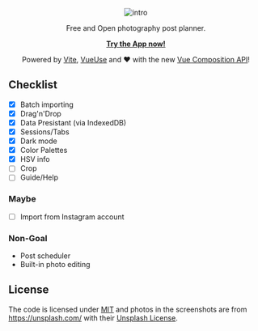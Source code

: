 <p align='center'>
<img src='https://user-images.githubusercontent.com/11247099/80476156-94958b80-897c-11ea-8998-017ac7f552de.png' alt='intro'>
</p>

<p align='center'>
Free and Open photography post planner.
</p>

<p align='center'>
<b>
<a href='https://foto.inesfendi.com/'>Try the App now!</a>
</b>
</p>

<p align='center'>
Powered by <a href='https://github.com/vuejs/vite'>Vite</a>, <a href='https://github.com/antfu/vueuse'>VueUse</a> and ♥️ with the new <a href='https://composition-api.vuejs.org/'>Vue Composition API</a>!
</p>

## Checklist

- [x] Batch importing
- [x] Drag'n'Drop
- [x] Data Presistant (via IndexedDB)
- [x] Sessions/Tabs
- [x] Dark mode
- [x] Color Palettes
- [x] HSV info
- [ ] Crop
- [ ] Guide/Help

### Maybe

- [ ] Import from Instagram account

### Non-Goal

- Post scheduler
- Built-in photo editing

## License

The code is licensed under [MIT](./LICENSE) and photos in the screenshots are from https://unsplash.com/ with their [Unsplash License](https://unsplash.com/license).

